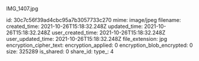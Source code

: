 IMG_1407.jpg

id: 30c7c56f39ad4cbc95a7b3057733c270
mime: image/jpeg
filename: 
created_time: 2021-10-26T15:18:32.248Z
updated_time: 2021-10-26T15:18:32.248Z
user_created_time: 2021-10-26T15:18:32.248Z
user_updated_time: 2021-10-26T15:18:32.248Z
file_extension: jpg
encryption_cipher_text: 
encryption_applied: 0
encryption_blob_encrypted: 0
size: 325289
is_shared: 0
share_id: 
type_: 4